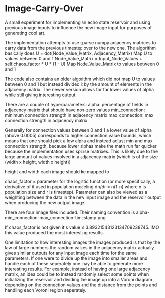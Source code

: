 # Image-Carry-Over
A small experiment for implementing an echo state reservoir and using previous image inputs to influence the new image input for purposes of generating cool art. 

The implementation attempts to use sparse numpy adjacency matrices to carry data from the previous timestep over to the new one. The algorithm basically does 
 U = dot(Node_Value_Matrix, Adjacency_Matrix)
 Map U to values between 0 and 1
 Node_Value_Matrix = Input_Node_Values + self.chaos_factor * U * (1 - U) 
 Map Node_Value_Matrix to values between 0 and 1
 
 The code also contains an older algorithm which did not map U to values between 0 and 1 but instead divided it by the amount of elements in the adjacency matrix. The newer version allows for far lower values of alpha while still giving interesting output. 
 
 
There are a couple of hyperparameters: 
alpha: percentage of fields in adjacency matrix that should have non-zero values 
min_connection: minimum connection strength in adjacency matrix
max_connection: max connection strength in adjacency matrix

Generally for connection values between 0 and 1 a lower value of alpha (above 0.0005) corresponds to higher connection value bounds, which means that one should pick a low alpha and instead adjust min and max connection strength, because lower alphas make the math run far quicker because the implementation uses sparse matrixes. This is likely due to the large amount of values involved in a adjacency matrix (which is of the size (width x height, width x height))

height and width each image should be mapped to

chaos_factor = parameter for the logistic function (or more specifically, a derivative of it used in population modeling dn/dr = n(1-n) where n is population size and r is timestep). Parameter can also be viewed as a weighting between the data in the new input image and the reservoir output when producing the new output image. 

There are four image files included. Their naming convention is 
alpha-min_connection-max_connection-timestamp.png

If chaos_factor is not given it's value is 3.89321543123134709238745. IMO this value produced the most interesting results. 

One limitation to how interesting images the images produced is that by the law of large numbers the random values in the adjacency matrix actually gives similar outputs for any input image each time for the same parameters. If one were to divide up the image into smaller areas and handle each of these seperately one may be able to generate more interesting results. For example, instead of having one large adjacency matrix, an idea could be to instead randomly select some points when initializing the reservoir and dividing the image up into a Voroni diagram depending on the connection values and the distance from the points and handling each Voroni region seperately. 

